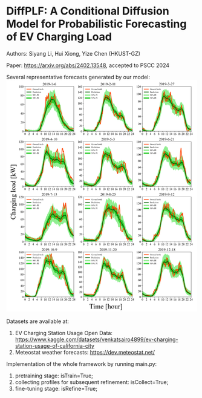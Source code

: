 # DiffPLF: A Conditional Diffusion Model for Probabilistic Forecasting of EV Charging Load

Authors: Siyang Li, Hui Xiong, Yize Chen (HKUST-GZ)

Paper: https://arxiv.org/abs/2402.13548, accepted to PSCC 2024

Several representative forecasts generated by our model: <br />
![Charging load prediction intervals](https://github.com/LSY-Cython/DiffPLF/blob/main/overall%20PI.png)

Datasets are available at:
1) EV Charging Station Usage Open Data: https://www.kaggle.com/datasets/venkatsairo4899/ev-charging-station-usage-of-california-city <br />
2) Meteostat weather forecasts: https://dev.meteostat.net/ <br />

Implementation of the whole framework by running main.py:<br />
1) pretraining stage: isTrain=True;
2) collecting profiles for subsequent refinement: isCollect=True;
3) fine-tuning stage: isRefine=True;
